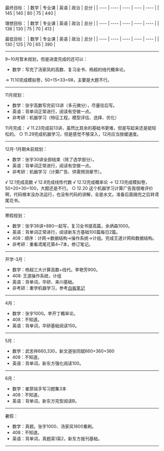 最终目标：
| 数学 | 专业课 | 英语 | 政治 | 总分 |
| ---- | ---- | ---- | ---- | ---- |
| 145 | 140 | 80 | 75 | 440 |

理想目标：
| 数学 | 专业课 | 英语 | 政治 | 总分 |
| ---- | ---- | ---- | ---- | ---- |
| 138 | 130 | 75 | 70 | 413 |

最低目标：
| 数学 | 专业课 | 英语 | 政治 | 总分 |
| ---- | ---- | ---- | ---- | ---- |
| 130 | 125 | 70 | 65 | 390 |

---

9~10月暂未规划，但是进度完成的还可以：
- 数学：写完了汤家凤的高数、复习全书、杨超的线代概率论。

-> 11.10完成模拟卷，50+15+33=98，主要是大题不行。

---

11月规划：
- 数学：张宇高数写完前13讲（多元微分），尽量往后写。
- 英语：背单词正常进行，阅读有空做一点。
- 非考研：机器学习（特征工程，模型评估、选择、优化）

11月完成：
√ 11.23完成前13讲，虽然比其余的基础书更难，但是写起来还是挺轻松的。
○ 11.29完成机器学习，但是感觉不够深入，12月应当放缓速度。

---

12月-1月期末前规划：
- 数学：张宇30讲全部结束（除了选学部分）。
- 英语：背单词正常进行，阅读有空做一点。
- 非考研：机器学习（计算广告、供需预测章节）。

√ 12.1完成高数
√ 12.8完成线性代数
√ 12.12完成概率论
-> 12.13完成模拟卷，50+20+30=100，大题还是不行。
○ 12.20 这个机器学习计算广告我很难评价啊，代码根本没办法运行，也没有代码的讲解，全是水文。准备后面搞完之后转鸢尾花书。

---

寒假规划：
- 数学：张宇36讲+880一起写，复习全书提高篇，余炳森1000。
- 英语：背单词正常进行，阅读新东方基础100篇每日2篇。
- 408：顺序：计网->数据结构->操作系统->计组。完成王道计网和数据结构。
- 非考研：重看鸢尾花第4~7本，修订笔记。

---

开学-3月：
- 数学：杨超三大计算高数+线代。李艳芳900。
- 408: 王道操作系统，计组
- 英语：背单词，华研、来川基础。
- 非考研：重学机器学习，参考[白板笔记](https://www.yuque.com/bystander-wg876/yc5f72)

---

4月：
- 数学：张宇1000。李开丁概率论。
- 408：不知道。
- 英语：背单词，华研基础阅读150。

---

5月：
- 数学：武忠祥660,330，新文道张同斌660+360+360
- 408：不知道。
- 英语：背单词，新东方强化阅读100。

---

6月：
- 数学：崔原铭手写习题集3本
- 408：不知道。
- 英语：背单词，新东方完型阅读B。

---

暑假：
- 数学：真题。张宇1000、汤家凤1800重刷。
- 408：不知道。
- 英语：背单词，真题英1英2，新东方报刊基础。

---